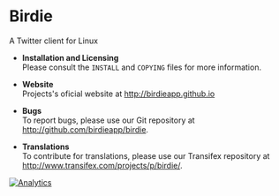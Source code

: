 # Birdie

A Twitter client for Linux

* **Installation and Licensing**  
Please consult the `INSTALL` and `COPYING` files for more information.

* **Website**  
Projects's oficial website at http://birdieapp.github.io

* **Bugs**  
To report bugs, please use our Git repository at http://github.com/birdieapp/birdie.

* **Translations**  
To contribute for translations, please use our Transifex repository at http://www.transifex.com/projects/p/birdie/.

[![Analytics](https://ga-beacon.appspot.com/UA-46805950-1/birdie/readme)](https://github.com/igrigorik/ga-beacon)
